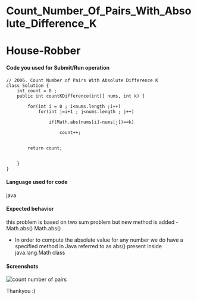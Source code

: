 # Count_Number_Of_Pairs_With_Absolute_Difference_K

# House-Robber

<!--
Note - Any content mention below in `<!-- ->` blocks are just comments
to help you fill-up the issue. It won't be visible in the actual issue after
you click on submit.
-->










#### Code you used for Submit/Run operation


```
// 2006. Count Number of Pairs With Absolute Difference K
class Solution {
    int count = 0 ;
    public int countKDifference(int[] nums, int k) {
        
        for(int i = 0 ; i<nums.length ;i++)
            for(int j=i+1 ; j<nums.length ; j++)
                
                if(Math.abs(nums[i]-nums[j])==k)
                  
                    count++;
                    
                
        return count;
              
        
    }
}
```

#### Language used for code
java 


#### Expected behavior
<!-- A clear and concise description of what you expected to happen in
contrast with what actually happened. -->
this problem is based on two sum problem but new method is added - Math.abs()
Math.abs()
- In order to compute the absolute value for any number we do have a specified method in Java referred to as abs() present inside java.lang.Math class


#### Screenshots

![count number of pairs](https://user-images.githubusercontent.com/53940939/135705418-3f7bcb40-ef0f-4979-b4ba-023a5980ac36.png)






Thankyou :)
